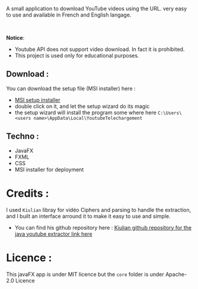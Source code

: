  A small application to download YouTube videos using the URL. very easy to use and available in French and English langage. 

<br>

**Notice**:  
- Youtube API does not support video download. In faсt it is prohibited.
- This project is used only for educational purposes.

## Download :
You can download the setup file (MSI installer) here :
- [MSI setup installer](https://srv-file12.gofile.io/download/GLV9On/YoutubeTelechargement-1.0.msi)
- double click on it, and let the setup wizard do its magic
- the setup wizard will install the program some where here `C:\Users\<users name>\AppData\Local\YoutubeTelechargement`

## Techno :
- JavaFX
- FXML
- CSS
- MSI installer for deployment

# Credits :
I used `Kiulian` libray for vidéo Ciphers and parsing to handle the extraction, and I built an interface arround it to make it easy to use and simple.

- You can find his github repository here : [Kiulian github repository for the java youtube extractor link here](https://github.com/sealedtx/java-youtube-downloader)
	
# Licence :
This javaFX app is under MIT licence but the `core` folder is under Apache-2.0 Licence
